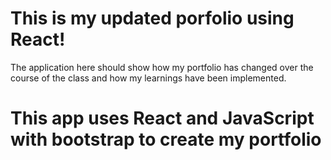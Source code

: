 # This is my updated porfolio using React!

The application here should show how my portfolio has changed over the course of the class and how my learnings have been implemented.

# This app uses React and JavaScript with bootstrap to create my portfolio

